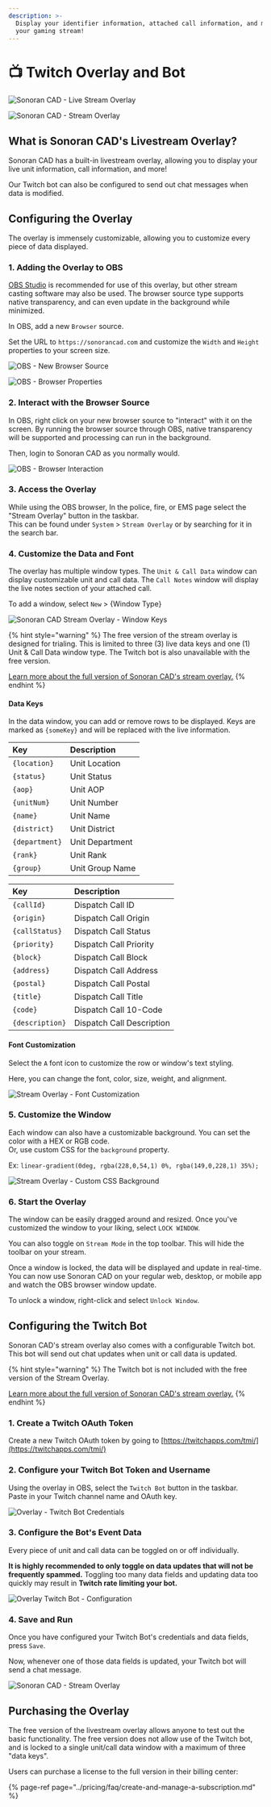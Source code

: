 ```yaml
---
description: >-
  Display your identifier information, attached call information, and more on
  your gaming stream!
---
```


# 📺 Twitch Overlay and Bot

![Sonoran CAD - Live Stream Overlay](../.gitbook/assets/live-banner.png)

![Sonoran CAD - Stream Overlay](../.gitbook/assets/overlay.gif)

## What is Sonoran CAD's Livestream Overlay?

Sonoran CAD has a built-in livestream overlay, allowing you to display your live unit information, call information, and more!

Our Twitch bot can also be configured to send out chat messages when data is modified.



## Configuring the Overlay

The overlay is immensely customizable, allowing you to customize every piece of data displayed.

### 1. Adding the Overlay to OBS

[OBS Studio](https://obsproject.com/) is recommended for use of this overlay, but other stream casting software may also be used. The browser source type supports native transparency, and can even update in the background while minimized.

In OBS, add a new `Browser` source.

Set the URL to `https://sonorancad.com` and customize the `Width` and `Height` properties to your screen size.

![OBS - New Browser Source](../.gitbook/assets/image%20%28240%29.png)

![OBS - Browser Properties](../.gitbook/assets/image%20%28238%29.png)

### 2. Interact with the Browser Source

In OBS, right click on your new browser source to "interact" with it on the screen. By running the browser source through OBS, native transparency will be supported and processing can run in the background.

Then, login to Sonoran CAD as you normally would.

![OBS - Browser Interaction](../.gitbook/assets/image%20%28233%29.png)

### 3. Access the Overlay

While using the OBS browser, In the police, fire, or EMS page select the "Stream Overlay" button in the taskbar.  
This can be found under `System` &gt; `Stream Overlay` or by searching for it in the search bar.

### 4. Customize the Data and Font

The overlay has multiple window types. The `Unit & Call Data` window can display customizable unit and call data. The `Call Notes` window will display the live notes section of your attached call.

To add a window, select `New` &gt; {Window Type}

![Sonoran CAD Stream Overlay - Window Keys](../.gitbook/assets/image%20%28234%29.png)

{% hint style="warning" %}
The free version of the stream overlay is designed for trialing. This is limited to three \(3\) live data keys and one \(1\) Unit & Call Data window type. The Twitch bot is also unavailable with the free version.

[Learn more about the full version of Sonoran CAD's stream overlay.](twitch-overlay-and-bot.md#purchasing-the-overlay)
{% endhint %}

#### Data Keys

In the data window, you can add or remove rows to be displayed. Keys are marked as `{someKey}` and will be replaced with the live information.

| Key | Description |
| :--- | :--- |
| `{location}` | Unit Location |
| `{status}` | Unit Status |
| `{aop}` | Unit AOP |
| `{unitNum}` | Unit Number |
| `{name}` | Unit Name |
| `{district}` | Unit District |
| `{department}` | Unit Department |
| `{rank}` | Unit Rank |
| `{group}` | Unit Group Name |

| Key | Description |
| :--- | :--- |
| `{callId}` | Dispatch Call ID |
| `{origin}` | Dispatch Call Origin |
| `{callStatus}` | Dispatch Call Status |
| `{priority}` | Dispatch Call Priority |
| `{block}` | Dispatch Call Block |
| `{address}` | Dispatch Call Address |
| `{postal}` | Dispatch Call Postal |
| `{title}` | Dispatch Call Title |
| `{code}` | Dispatch Call 10-Code |
| `{description}` | Dispatch Call Description |

#### Font Customization

Select the `A` font icon to customize the row or window's text styling.

Here, you can change the font, color, size, weight, and alignment.

![Stream Overlay - Font Customization](../.gitbook/assets/image%20%28237%29.png)

### 5. Customize the Window

Each window can also have a customizable background. You can set the color with a HEX or RGB code.  
Or, use custom CSS for the `background` property.

Ex: `linear-gradient(0deg, rgba(228,0,54,1) 0%, rgba(149,0,228,1) 35%);`

![Stream Overlay - Custom CSS Background](../.gitbook/assets/image%20%28236%29.png)

### 6. Start the Overlay

The window can be easily dragged around and resized. Once you've customized the window to your liking, select `LOCK WINDOW`.

You can also toggle on `Stream Mode` in the top toolbar. This will hide the toolbar on your stream.

Once a window is locked, the data will be displayed and update in real-time. You can now use Sonoran CAD on your regular web, desktop, or mobile app and watch the OBS browser window update.

To unlock a window, right-click and select `Unlock Window`.

## Configuring the Twitch Bot

Sonoran CAD's stream overlay also comes with a configurable Twitch bot. This bot will send out chat updates when unit or call data is updated.

{% hint style="warning" %}
The Twitch bot is not included with the free version of the Stream Overlay.  
  
[Learn more about the full version of Sonoran CAD's stream overlay.](twitch-overlay-and-bot.md#purchasing-the-overlay)
{% endhint %}

### 1. Create a Twitch OAuth Token

Create a new Twitch OAuth token by going to [https://twitchapps.com/tmi/](https://twitchapps.com/tmi/)

### 2. Configure your Twitch Bot Token and Username

Using the overlay in OBS, select the `Twitch Bot` button in the taskbar.  
Paste in your Twitch channel name and OAuth key.

![Overlay - Twitch Bot Credentials](../.gitbook/assets/image%20%28235%29.png)

### 3. Configure the Bot's Event Data

Every piece of unit and call data can be toggled on or off individually.

**It is highly recommended to only toggle on data updates that will not be frequently spammed.** Toggling too many data fields and updating data too quickly may result in **Twitch rate limiting your bot.**

![Overlay Twitch Bot - Configuration](../.gitbook/assets/image%20%28239%29.png)

### 4. Save and Run

Once you have configured your Twitch Bot's credentials and data fields, press `Save`.

Now, whenever one of those data fields is updated, your Twitch bot will send a chat message.

![Sonoran CAD - Stream Overlay](../.gitbook/assets/overlay.gif)

## Purchasing the Overlay

The free version of the livestream overlay allows anyone to test out the basic functionality. The free version does not allow use of the Twitch bot, and is locked to a single unit/call data window with a maximum of three "data keys".

Users can purchase a license to the full version in their billing center:

{% page-ref page="../pricing/faq/create-and-manage-a-subscription.md" %}

